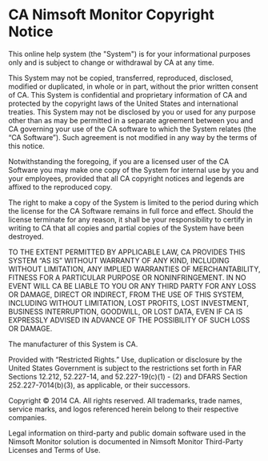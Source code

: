 # CA Nimsoft Monitor Copyright Notice

This online help system (the "System") is for your informational purposes only and is subject to change or withdrawal by CA at any time.

This System may not be copied, transferred, reproduced, disclosed, modified or duplicated, in whole or in part, without the prior written consent of CA. This System is confidential and proprietary information of CA and protected by the copyright laws of the United States and international treaties. This System may not be disclosed by you or used for any purpose other than as may be permitted in a separate agreement between you and CA governing your use of the CA software to which the System relates (the “CA Software”). Such agreement is not modified in any way by the terms of this notice.

Notwithstanding the foregoing, if you are a licensed user of the CA Software you may make one copy of the System for internal use by you and your employees, provided that all CA copyright notices and legends are affixed to the reproduced copy.

The right to make a copy of the System is limited to the period during which the license for the CA Software remains in full force and effect. Should the license terminate for any reason, it shall be your responsibility to certify in writing to CA that all copies and partial copies of the System have been destroyed.

TO THE EXTENT PERMITTED BY APPLICABLE LAW, CA PROVIDES THIS SYSTEM “AS IS” WITHOUT WARRANTY OF ANY KIND, INCLUDING WITHOUT LIMITATION, ANY IMPLIED WARRANTIES OF MERCHANTABILITY, FITNESS FOR A PARTICULAR PURPOSE OR NONINFRINGEMENT. IN NO EVENT WILL CA BE LIABLE TO YOU OR ANY THIRD PARTY FOR ANY LOSS OR DAMAGE, DIRECT OR INDIRECT, FROM THE USE OF THIS SYSTEM, INCLUDING WITHOUT LIMITATION, LOST PROFITS, LOST INVESTMENT, BUSINESS INTERRUPTION, GOODWILL, OR LOST DATA, EVEN IF CA IS EXPRESSLY ADVISED IN ADVANCE OF THE POSSIBILITY OF SUCH LOSS OR DAMAGE.

The manufacturer of this System is CA.

Provided with “Restricted Rights.” Use, duplication or disclosure by the United States Government is subject to the restrictions set forth in FAR Sections 12.212, 52.227-14, and 52.227-19(c)(1) - (2) and DFARS Section 252.227-7014(b)(3), as applicable, or their successors.

Copyright © 2014 CA. All rights reserved. All trademarks, trade names, service marks, and logos referenced herein belong to their respective companies.

Legal information on third-party and public domain software used in the Nimsoft Monitor solution is documented in Nimsoft Monitor Third-Party Licenses and Terms of Use.
